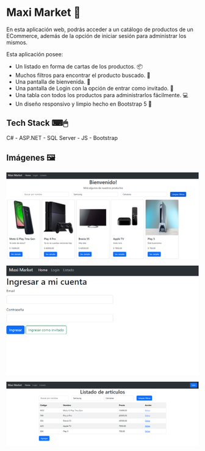 # Maxi Market 🏪

En esta aplicación web, podrás acceder a un catálogo de productos de un ECommerce, además de la opción de iniciar sesión para administrar los mismos. 

Esta aplicación posee:

* Un listado en forma de cartas de los productos. 📦
* Muchos filtros para encontrar el producto buscado. 📂
* Una pantalla de bienvenida. 🏡
* Una pantalla de Login con la opción de entrar como invitado. 👥
* Una tabla con todos los productos para administrarlos fácilmente. 💻
* Un diseño responsivo y limpio hecho en Bootstrap 5 🎨

## Tech Stack ⌨🖱

C# - ASP.NET - SQL Server - JS - Bootstrap

## Imágenes 🖼

![Pantalla principal](Imagenes/Home.png)

![Pantalla de login](Imagenes/Login.png)

![Pantalla de administración](Imagenes/Table.png)

